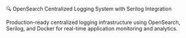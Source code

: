 🔍 OpenSearch Centralized Logging System with Serilog Integration

Production-ready centralized logging infrastructure using OpenSearch, Serilog, and Docker for real-time application monitoring and analytics.
